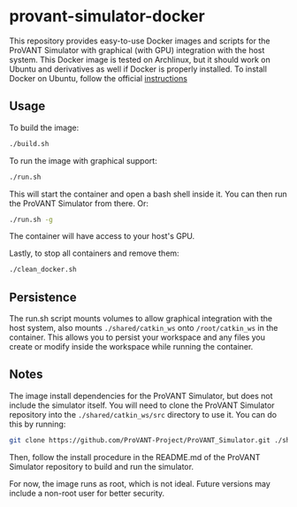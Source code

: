 # provant-simulator-docker
This repository provides easy-to-use Docker images and scripts for the ProVANT Simulator with graphical (with GPU) integration with the host system. This Docker image is tested on Archlinux, but it should work on Ubuntu and derivatives as well if Docker is properly installed. To install Docker on Ubuntu, follow the official [instructions](https://docs.docker.com/engine/install/ubuntu/)

## Usage
To build the image:
```bash
./build.sh
```

To run the image with graphical support:
```bash
./run.sh
```
This will start the container and open a bash shell inside it. You can then run the ProVANT Simulator from there. Or:
```bash
./run.sh -g
```

The container will have access to your host's GPU.

Lastly, to stop all containers and remove them:
```bash
./clean_docker.sh
```

## Persistence
The run.sh script mounts volumes to allow graphical integration with the host system, also mounts `./shared/catkin_ws` onto `/root/catkin_ws` in the container. This allows you to persist your workspace and any files you create or modify inside the workspace while running the container.

## Notes
The image install dependencies for the ProVANT Simulator, but does not include the simulator itself. You will need to clone the ProVANT Simulator repository into the `./shared/catkin_ws/src` directory to use it. You can do this by running:
```bash
git clone https://github.com/ProVANT-Project/ProVANT_Simulator.git ./shared/catkin_ws/src/ProVANT_Simulator
```
Then, follow the install procedure in the README.md of the ProVANT Simulator repository to build and run the simulator.

For now, the image runs as root, which is not ideal. Future versions may include a non-root user for better security.

